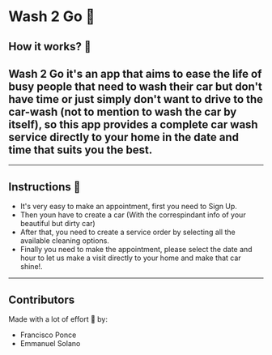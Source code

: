 # Wash 2 Go 🧼 
## How it works? :car:
## Wash 2 Go it's an app that aims to ease the life of busy people that need to wash their car but don't have time or just simply don't want to drive to the car-wash (not to mention to wash the car by itself), so this app provides a complete car wash service directly to your home in the date and time that suits you the best.
---
## Instructions :pencil:
- It's very easy to make an appointment, first you need to Sign Up.
- Then youn have to create a car (With the correspindant info of your beautiful but dirty car)
- After that, you need to create a service order by selecting all the available cleaning options.
- Finally you need to make the appointment, please select the date and hour to let us make a visit directly to your home and make that car shine!.
---
## Contributors
Made with a lot of effort :muscle:  by:
- Francisco Ponce
- Emmanuel Solano
